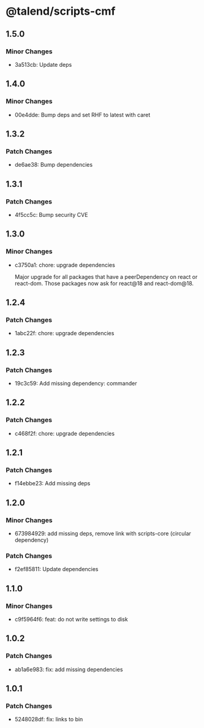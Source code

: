 # @talend/scripts-cmf

## 1.5.0

### Minor Changes

- 3a513cb: Update deps

## 1.4.0

### Minor Changes

- 00e4dde: Bump deps and set RHF to latest with caret

## 1.3.2

### Patch Changes

- de6ae38: Bump dependencies

## 1.3.1

### Patch Changes

- 4f5cc5c: Bump security CVE

## 1.3.0

### Minor Changes

- c3750a1: chore: upgrade dependencies

  Major upgrade for all packages that have a peerDependency on react or react-dom. Those packages now ask for react@18 and react-dom@18.

## 1.2.4

### Patch Changes

- 1abc22f: chore: upgrade dependencies

## 1.2.3

### Patch Changes

- 19c3c59: Add missing dependency: commander

## 1.2.2

### Patch Changes

- c468f2f: chore: upgrade dependencies

## 1.2.1

### Patch Changes

- f14ebbe23: Add missing deps

## 1.2.0

### Minor Changes

- 673984929: add missing deps, remove link with scripts-core (circular dependency)

### Patch Changes

- f2ef85811: Update dependencies

## 1.1.0

### Minor Changes

- c9f5964f6: feat: do not write settings to disk

## 1.0.2

### Patch Changes

- ab1a6e983: fix: add missing dependencies

## 1.0.1

### Patch Changes

- 5248028df: fix: links to bin
